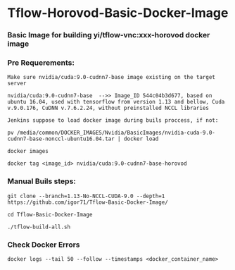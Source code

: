 # Tflow-Horovod-Basic-Docker-Image
### Basic Image for building yi/tflow-vnc:xxx-horovod docker image

### Pre Requerements:
```
Make sure nvidia/cuda:9.0-cudnn7-base image existing on the target server

nvidia/cuda:9.0-cudnn7-base  -->> Image_ID 544c04b3d677, based on ubuntu 16.04, used with tensorflow from version 1.13 and bellow, Cuda v.9.0.176, CuDNN v.7.6.2.24, without preinstalled NCCL libraries

Jenkins suppose to load docker image during buils proccess, if not:

pv /media/common/DOCKER_IMAGES/Nvidia/BasicImages/nvidia-cuda-9.0-cudnn7-base-nonccl-ubuntu16.04.tar | docker load

docker images

docker tag <image_id> nvidia/cuda:9.0-cudnn7-base-horovod
```

### Manual Buils steps:
```
git clone --branch=1.13-No-NCCL-CUDA-9.0 --depth=1 https://github.com/igor71/Tflow-Basic-Docker-Image/

cd Tflow-Basic-Docker-Image

./tflow-build-all.sh
```
### Check Docker Errors
```
docker logs --tail 50 --follow --timestamps <docker_container_name>
```
